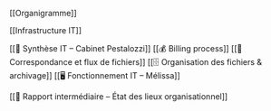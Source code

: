 [[Organigramme]]

[[Infrastructure IT]]

[[🧭 Synthèse IT – Cabinet Pestalozzi]]
	[[💰 Billing process]]
	[[📁 Correspondance et flux de fichiers]]
	[[🗄️ Organisation des fichiers & archivage]]
	 [[🖥️ Fonctionnement IT – Mélissa]]

[[🦷 Rapport intermédiaire – État des lieux organisationnel]]



